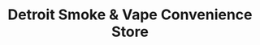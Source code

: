 ---
title: "Detroit Smoke & Vape Convenience Store"
url: /detroit/detroit-smoke-and-vape-convenience-store/
shop: convenience
---